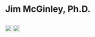 # Jim McGinley, Ph.D.

<br/>


<a href="https://twitter.com/jtmcg3">
<img align="left" alt="Jim McGinley | Twitter" width="22px" src="https://cdn.jsdelivr.net/npm/simple-icons@v3/icons/twitter.svg" />
</a>
<a href="https://www.linkedin.com/in/JamesTMcGinley/">
<img align="left" alt="Jim McGinley" width="22px" src="https://cdn.jsdelivr.net/npm/simple-icons@v3/icons/linkedin.svg" />
</a>

<br />

<br />

